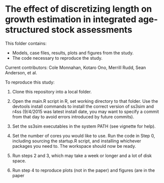 The effect of discretizing length on growth estimation in integrated age-structured stock assessments
=======================

This folder contains:

- Models, case files, results, plots and figures from the study.
- The code necessary to reproduce the study.

Current contributors: Cole Monnahan, Kotaro Ono, Merrill Rudd, Sean
Anderson, et al.

To reproduce this study:

1. Clone this repository into a local folder.

2. Open the main.R script in R, set working directory to that folder. Use
the devtools install commands to install the correct version of ss3sim and
r4ss (9/4/2015 was latest install date, you may want to specify a commit
from that day to avoid errors introduced by future commits).

3. Set the ss3sim executables in the system PATH (see vignette for help).

4. Set the number of cores you would like to use. Run the code in Step 0,
including sourcing the startup.R script, and installing whichever packages
you need to. The workspace should now be ready.

5. Run steps 2 and 3, which may take a week or longer and a lot of disk
space.

6. Run step 4 to reproduce plots (not in the paper) and figures (are in
the paper


